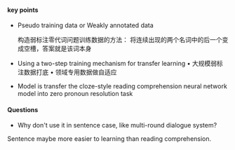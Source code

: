#### key points

+ Pseudo training data  or Weakly annotated data

  构造弱标注零代词问题训练数据的方法： 将连续出现的两个名词中的后一个变成空槽，答案就是该词本身

+ Using a two-step training mechanism for transfer learning 
  • 大规模弱标注数据打底
  • 领域专用数据做自适应

+ Model is transfer the cloze-style reading comprehension neural network model into zero pronoun resolution task



#### Questions

+ Why don't use it in sentence case, like multi-round dialogue system?

Sentence maybe more easier to learning than reading comprehension.



